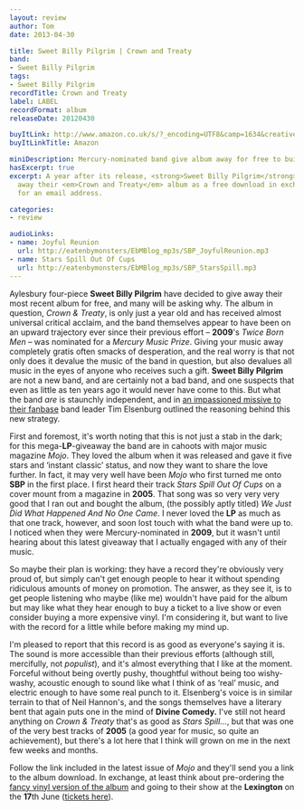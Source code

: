 ```yaml
---
layout: review
author: Tom
date: 2013-04-30

title: Sweet Billy Pilgrim | Crown and Treaty
band:
- Sweet Billy Pilgrim
tags:
- Sweet Billy Pilgrim
recordTitle: Crown and Treaty
label: LABEL
recordFormat: album
releaseDate: 20120430

buyItLink: http://www.amazon.co.uk/s/?_encoding=UTF8&camp=1634&creative=19450&field-keywords=sweet%20billy%20pilgrim%20-%20crown%20and%20treaty&linkCode=ur2&sprefix=sweet%20billy%20pilgrim%20%2Caps%2C275&tag=eatebymons-21&url=search-alias%3Daps
buyItLinkTitle: Amazon

miniDescription: Mercury-nominated band give album away for free to build a career. Are they crazy?
hasExcerpt: true
excerpt: A year after its release, <strong>Sweet Billy Pilgrim</strong> are giving
  away their <em>Crown and Treaty</em> album as a free download in exchange
  for an email address.

categories:
- review

audioLinks:
- name: Joyful Reunion
  url: http://eatenbymonsters/EbMBlog_mp3s/SBP_JoyfulReunion.mp3
- name: Stars Spill Out Of Cups
  url: http://eatenbymonsters/EbMBlog_mp3s/SBP_StarsSpill.mp3
---
```


Aylesbury four-piece **Sweet Billy Pilgrim** have decided to give away their most recent album for free, and many will be asking why. The album in question, *Crown & Treaty*, is only just a year old and has received almost universal critical acclaim, and the band themselves appear to have been on an upward trajectory ever since their previous effort – **2009**'s *Twice Born Men* – was nominated for a *Mercury Music Prize*. Giving your music away completely gratis often smacks of desperation, and the real worry is that not only does it devalue the music of the band in question, but also devalues all music in the eyes of anyone who receives such a gift. **Sweet Billy Pilgrim** are not a new band, and are certainly not a bad band, and one suspects that even as little as ten years ago it would never have come to this. But what the band _are_ is staunchly independent, and in [an impassioned missive to their fanbase](http://www.huffingtonpost.co.uk/tim-elsenburg/pilgrims-progress-ii-whats-the-value-of-free_b_3138221.html) band leader Tim Elsenburg outlined the reasoning behind this new strategy.

First and foremost, it's worth noting that this is not just a stab in the dark; for this mega-**LP**-giveaway the band are in cahoots with major music magazine *Mojo*. They loved the album when it was released and gave it five stars and ‘instant classic’ status, and now they want to share the love further. In fact, it may very well have been *Mojo* who first turned me onto **SBP** in the first place. I first heard their track *Stars Spill Out Of Cups* on a cover mount from a magazine in **2005**. That song was so very very very good that I ran out and bought the album, (the possibly aptly titled) *We Just Did What Happened And No One Came*. I never loved the **LP** as much as that one track, however, and soon lost touch with what the band were up to. I noticed when they were Mercury-nominated in **2009**, but it wasn't until hearing about this latest giveaway that I actually engaged with any of their music.

So maybe their plan is working: they have a record they're obviously very proud of, but simply can't get enough people to hear it without spending ridiculous amounts of money on promotion. The answer, as they see it, is to get people listening who maybe (like me) wouldn't have paid for the album but may like what they hear enough to buy a ticket to a live show or even consider buying a more expensive vinyl. I'm considering it, but want to live with the record for a little while before making my mind up.

I'm pleased to report that this record is as good as everyone's saying it is. The sound is more accessible than their previous efforts (although still, mercifully, not _populist_), and it's almost everything that I like at the moment. Forceful without being overtly pushy, thoughtful without being too wishy-washy, acoustic enough to sound like what I think of as ‘real’ music, and electric enough to have some real punch to it. Elsenberg's voice is in similar terrain to that of Neil Hannon's, and the songs themselves have a literary bent that again puts one in the mind of **Divine Comedy.** I've still not heard anything on *Crown & Treaty* that's as good as *Stars Spill...*, but that was one of the very best tracks of **2005** (a good year for music, so quite an achievement), but there's a lot here that I think will grown on me in the next few weeks and months.

Follow the link included in the latest issue of *Mojo* and they'll send you a link to the album download. In exchange, at least think about pre-ordering the [fancy vinyl version of the album](http://sweetbillypilgrim.com/site/records/vinyl/crown-and-treaty-lp.html) and going to their show at the **Lexington** on the **17**th June ([tickets here](http://www.musicglue.com/sweetbillypilgrim/eventdetails/17-jun-13-sweet-billy-pilgrim-the-lexington/)).
